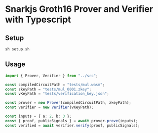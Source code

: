 # Snarkjs Groth16 Prover and Verifier with Typescript

## Setup

```
sh setup.sh
```

## Usage

```ts
import { Prover, Verifier } from "../src";

const compiledCircuitPath = "tests/mul.wasm";
const zkeyPath = "tests/mul_0001.zkey";
const vKeyPath = "tests/verification_key.json";

const prover = new Prover(compiledCircuitPath, zkeyPath);
const verifier = new Verifier(vKeyPath);

const inputs = { a: 2, b: 3 };
const { proof, publicSignals } = await prover.prove(inputs);
const verified = await verifier.verify(proof, publicSignals);
```
